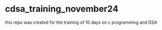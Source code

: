 # cdsa_training_november24
this repo was created for the training of 10 days on c programming and DSA
